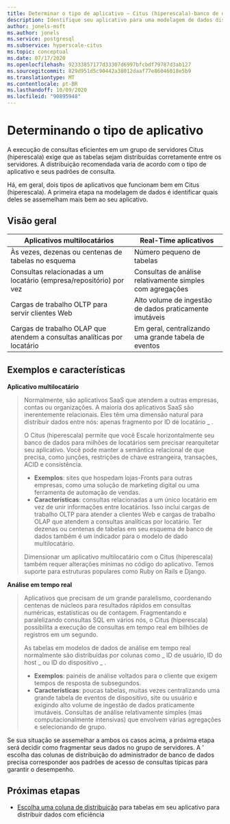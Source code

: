 ```yaml
---
title: Determinar o tipo de aplicativo – Citus (hiperescala)-banco de dados do Azure para PostgreSQL
description: Identifique seu aplicativo para uma modelagem de dados distribuída efetiva
author: jonels-msft
ms.author: jonels
ms.service: postgresql
ms.subservice: hyperscale-citus
ms.topic: conceptual
ms.date: 07/17/2020
ms.openlocfilehash: 92333857177d33307d6997bfcbdf79787d3ab127
ms.sourcegitcommit: 829d951d5c90442a38012daaf77e86046018e5b9
ms.translationtype: MT
ms.contentlocale: pt-BR
ms.lasthandoff: 10/09/2020
ms.locfileid: "90895948"
---
```

# <a name="determining-application-type"></a>Determinando o tipo de aplicativo

A execução de consultas eficientes em um grupo de servidores Citus (hiperescala) exige que as tabelas sejam distribuídas corretamente entre os servidores. A distribuição recomendada varia de acordo com o tipo de aplicativo e seus padrões de consulta.

Há, em geral, dois tipos de aplicativos que funcionam bem em Citus (hiperescala). A primeira etapa na modelagem de dados é identificar quais deles se assemelham mais bem ao seu aplicativo.

## <a name="at-a-glance"></a>Visão geral

| Aplicativos multilocatários                                 | Real-Time aplicativos                                |
|-----------------------------------------------------------|-------------------------------------------------------|
| Às vezes, dezenas ou centenas de tabelas no esquema          | Número pequeno de tabelas                                |
| Consultas relacionadas a um locatário (empresa/repositório) por vez | Consultas de análise relativamente simples com agregações |
| Cargas de trabalho OLTP para servir clientes Web                    | Alto volume de ingestão de dados praticamente imutáveis           |
| Cargas de trabalho OLAP que atendem a consultas analíticas por locatário   | Em geral, centralizando uma grande tabela de eventos            |

## <a name="examples-and-characteristics"></a>Exemplos e características

**Aplicativo multilocatário**

> Normalmente, são aplicativos SaaS que atendem a outras empresas, contas ou organizações. A maioria dos aplicativos SaaS são inerentemente relacionais. Eles têm uma dimensão natural para distribuir dados entre nós: apenas fragmento por ID de locatário \_ .
>
> O Citus (hiperescala) permite que você Escale horizontalmente seu banco de dados para milhões de locatários sem precisar rearquitetar seu aplicativo. Você pode manter a semântica relacional de que precisa, como junções, restrições de chave estrangeira, transações, ACID e consistência.
>
> -   **Exemplos**: sites que hospedam lojas-Fronts para outras empresas, como uma solução de marketing digital ou uma ferramenta de automação de vendas.
> -   **Características**: consultas relacionadas a um único locatário em vez de unir informações entre locatários. Isso inclui cargas de trabalho OLTP para atender a clientes Web e cargas de trabalho OLAP que atendem a consultas analíticas por locatário. Ter dezenas ou centenas de tabelas em seu esquema de banco de dados também é um indicador para o modelo de dado multilocatário.
>
> Dimensionar um aplicativo multilocatário com o Citus (hiperescala) também requer alterações mínimas no código do aplicativo. Temos suporte para estruturas populares como Ruby on Rails e Django.

**Análise em tempo real**

> Aplicativos que precisam de um grande paralelismo, coordenando centenas de núcleos para resultados rápidos em consultas numéricas, estatísticas ou de contagem.  Fragmentando e paralelizando consultas SQL em vários nós, o Citus (hiperescala) possibilita a execução de consultas em tempo real em bilhões de registros em um segundo.
>
> As tabelas em modelos de dados de análise em tempo real normalmente são distribuídas por colunas como \_ ID de usuário, ID do host \_ ou ID do dispositivo \_ .
>
> -   **Exemplos**: painéis de análise voltados para o cliente que exigem tempos de resposta de subsegundos.
> -   **Características**: poucas tabelas, muitas vezes centralizando uma grande tabela de eventos de dispositivo, site ou usuário e exigindo alto volume de ingestão de dados praticamente imutáveis. Consultas de análise relativamente simples (mas computacionalmente intensivas) que envolvem várias agregações e selecionando de grupo.

Se sua situação se assemelhar a ambos os casos acima, a próxima etapa será decidir como fragmentar seus dados no grupo de servidores. A \' escolha das colunas de distribuição do administrador de banco de dados precisa corresponder aos padrões de acesso de consultas típicas para garantir o desempenho.

## <a name="next-steps"></a>Próximas etapas

* [Escolha uma coluna de distribuição](concepts-hyperscale-choose-distribution-column.md) para tabelas em seu aplicativo para distribuir dados com eficiência
